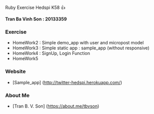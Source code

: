 Ruby Exercise Hedspi K58 :+1:

**Tran Ba Vinh Son : 20133359**
### Exercise

* HomeWork2 : Simple demo_app with user and micropost model
* HomeWork3 : Simple static app : sample_app (without responsive) 
* HomeWork4 : SignUp, Login Function
* HomeWork5 

### Website

* [Sample_app] (http://twitter-hedspi.herokuapp.com/)

### About Me

* [Tran B. V. Son] (https://about.me/tbvson)


